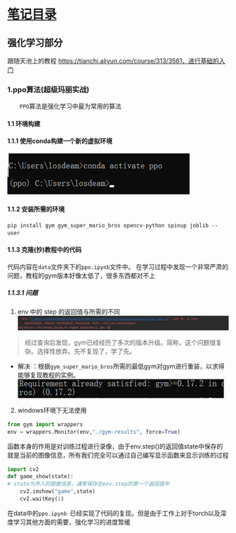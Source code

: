 # [笔记目录](目录.md)

## 强化学习部分
跟随天池上的教程 https://tianchi.aliyun.com/course/313/3561，进行基础的入门

### 1.ppo算法(超级玛丽实战)
&emsp;&emsp;`PPO`算法是强化学习中最为常用的算法
#### 1.1 环境构建

#### 1.1.1 使用conda构建一个新的虚拟环境
![Alt text](data/强化学习/activate.png)

#### 1.1.2 安装所需的环境
`pip install gym gym_super_mario_bros opencv-python spinup joblib --user`

#### 1.1.3 克隆(抄)教程中的代码
代码内容在`data`文件夹下的`ppo.ipynb`文件中。
在学习过程中发现一个非常严肃的问题，教程的gym版本好像太低了，很多东西都对不上
##### 1.1.3.1 问题
1. env 中的 step 的返回值与所需的不同
![Alt text](data/强化学习/error_1.png)
> 经过查询后发现，gym已经经历了多次的版本升级。简称，这个问题很复杂。选择性放弃。先不复现了，学了先。
* 解决 ：根据`gym_super_mario_bros`所需的最低gym对gym进行重装，以求得能够复现教程的实例。
  ![Alt text](data/强化学习/solve_1.png)

2. windows环境下无法使用
```python
from gym import wrappers
env = wrappers.Monitor(env,"./gym-results", force=True)
```
函数本身的作用是对训练过程进行录像，由于env.step()的返回值state中保存的就是当前的图像信息，所有我们完全可以通过自己编写显示函数来显示训练的过程
```python
import cv2  
def game_show(state):
# state为传入的图像信息，通常保存在env.step的第一个返回值中
    cv2.imshow("game",state)
    cv2.waitKey(1)
```
在data中的`ppo.ipynb `已经实现了代码的复现。但是由于工作上对于torch以及深度学习其他方面的需要，强化学习的进度暂缓